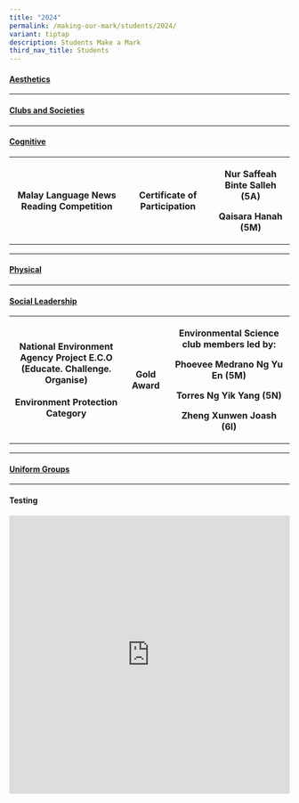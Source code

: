```yaml
---
title: "2024"
permalink: /making-our-mark/students/2024/
variant: tiptap
description: Students Make a Mark
third_nav_title: Students
---
```

<h4><strong><u>Aesthetics</u></strong><br></h4>
<hr>
<h4><strong><u>Clubs and Societies</u></strong><br></h4>
<hr>
<h4><strong><u>Cognitive</u></strong></h4>
<p></p>
<table>
<tbody>
<tr>
<th rowspan="1" colspan="1">
<p>Malay Language News Reading Competition</p>
</th>
<th rowspan="1" colspan="1">
<p>Certificate of Participation</p>
</th>
<th rowspan="1" colspan="1">
<p>Nur Saffeah Binte Salleh (5A)</p>
<p>Qaisara Hanah (5M)</p>
</th>
</tr>
</tbody>
</table>
<hr>
<h4><strong><u>Physical</u></strong><br></h4>
<hr>
<h4><strong><u>Social Leadership</u></strong><br></h4>
<table>
<tbody>
<tr>
<th rowspan="1" colspan="1">
<p><strong>National Environment Agency Project E.C.O </strong>
<br><strong>(Educate. Challenge. Organise) </strong>
<br>
<br><strong>Environment Protection Category</strong>
</p>
</th>
<th rowspan="1" colspan="1">
<p>Gold Award</p>
</th>
<th rowspan="1" colspan="1">
<p>Environmental Science club members led by:</p>
<p>Phoevee Medrano Ng Yu En (5M)</p>
<p>Torres Ng Yik Yang (5N)</p>
<p>Zheng Xunwen Joash (6I)</p>
</th>
</tr>
</tbody>
</table>
<hr>
<h4><strong><u>Uniform Groups</u></strong><br></h4>
<hr>
<h4>Testing<br></h4>
<div class="iframe-wrapper">
<iframe height="500px" width="100%" allowfullscreen="true" frameborder="0" src="https://docs.google.com/spreadsheets/d/e/2PACX-1vSl3AOOfpEceWisoa0EPBvPHaD5UPANdO2aRTeVFOkiQfrcpGjgOJxskPbCKmw-e5Bp3wMyzf7NrycA/pubhtml?widget=true&amp;headers=false"></iframe>
</div>
<p></p>